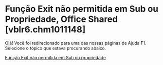 
# Função Exit não permitida em Sub ou Propriedade, Office Shared [vblr6.chm1011148]

Olá! Você foi redirecionado para uma das nossas páginas de Ajuda F1. Selecione o tópico que estava procurando abaixo.

[Função Exit não permitida em Sub ou propriedade](http://msdn.microsoft.com/library/541d6a31-dc72-742a-d589-5f7be4c0edb1%28Office.15%29.aspx)
